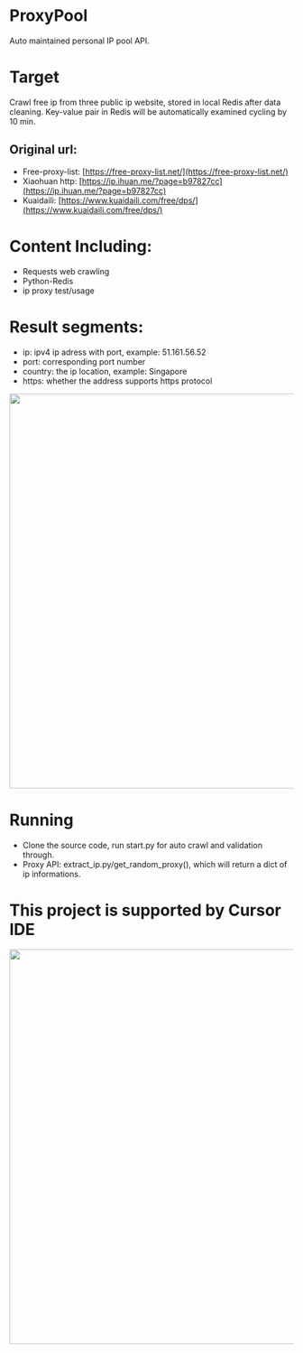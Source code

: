 # ProxyPool
Auto maintained personal IP pool API.

# Target 
Crawl free ip from three public ip website, stored in local Redis after data cleaning. Key-value pair in Redis will be automatically examined cycling by 10 min.</br>
## Original url:
- Free-proxy-list: [https://free-proxy-list.net/](https://free-proxy-list.net/) </br>
- Xiaohuan http: [https://ip.ihuan.me/?page=b97827cc](https://ip.ihuan.me/?page=b97827cc) </br>
- Kuaidaili: [https://www.kuaidaili.com/free/dps/](https://www.kuaidaili.com/free/dps/) </br>

# Content Including:
- Requests web crawling 
- Python-Redis
- ip proxy test/usage

# Result segments:
- ip: ipv4 ip adress with port, example: 51.161.56.52
- port: corresponding port number
- country: the ip location, example: Singapore
- https: whether the address supports https protocol
<img src="https://github.com/user-attachments/assets/da556099-3c2b-4710-a97a-c140643d38f5" width="700px" length="700px">

# Running
- Clone the source code, run start.py for auto crawl and validation through. </br>
- Proxy API: extract_ip.py/get_random_proxy(), which will return a dict of ip informations.

# This project is supported by Cursor IDE
<img src="https://github.com/user-attachments/assets/16eff516-dcd6-45d6-a1b6-ba58121707cc" width="700px" length="700px">

